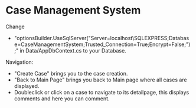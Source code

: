 # Case Management System
 
Change 
- "optionsBuilder.UseSqlServer("Server=localhost\\SQLEXPRESS;Database=CaseManagementSystem;Trusted_Connection=True;Encrypt=False;");" 
in Data/AppDbContext.cs to your Database.

Navigation:
- "Create Case" brings you to the case creation.
- "Back to Main Page" brings you back to Main page where all cases are displayed.
- Doubleclick or click on a case to navigate to its detailpage, this displays comments and here you can comment.
